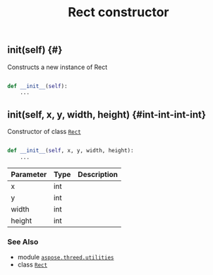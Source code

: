 ﻿---
title: Rect constructor
second_title: Aspose.3D for Python via .NET API References
description: 
type: docs
weight: 10
url: /python-net/aspose.threed.utilities/rect/__init__/
is_root: false
---

## __init__(self) {#}

Constructs a new instance of Rect



```python

def __init__(self):
    ...
```




## __init__(self, x, y, width, height) {#int-int-int-int}

Constructor of class [`Rect`](/3d/python-net/aspose.threed.utilities/rect)



```python

def __init__(self, x, y, width, height):
    ...
```


| Parameter | Type | Description |
| :- | :- | :- |
| x | int |  |
| y | int |  |
| width | int |  |
| height | int |  |



### See Also
* module [`aspose.threed.utilities`](../../)
* class [`Rect`](/3d/python-net/aspose.threed.utilities/rect)
